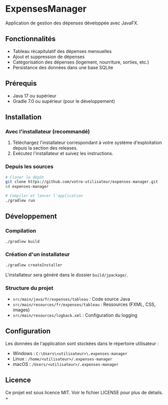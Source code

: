 # ExpensesManager

Application de gestion des dépenses développée avec JavaFX.

## Fonctionnalités

- Tableau récapitulatif des dépenses mensuelles
- Ajout et suppression de dépenses
- Catégorisation des dépenses (logement, nourriture, sorties, etc.)
- Persistance des données dans une base SQLite

## Prérequis

- Java 17 ou supérieur
- Gradle 7.0 ou supérieur (pour le développement)

## Installation

### Avec l'installateur (recommandé)

1. Téléchargez l'installateur correspondant à votre système d'exploitation depuis la section des releases.
2. Exécutez l'installateur et suivez les instructions.

### Depuis les sources

```bash
# Cloner le dépôt
git clone https://github.com/votre-utilisateur/expenses-manager.git
cd expenses-manager

# Compiler et lancer l'application
./gradlew run
```

## Développement

### Compilation

```bash
./gradlew build
```

### Création d'un installateur

```bash
./gradlew createInstaller
```

L'installateur sera généré dans le dossier `build/jpackage/`.

### Structure du projet

- `src/main/java/fr/expenses/tableau` : Code source Java
- `src/main/resources/fr/expenses/tableau` : Ressources (FXML, CSS, images)
- `src/main/resources/logback.xml` : Configuration du logging

## Configuration

Les données de l'application sont stockées dans le répertoire utilisateur :

- Windows : `C:\Users\<utilisateur>\.expenses-manager`
- Linux : `/home/<utilisateur>/.expenses-manager`
- macOS : `/Users/<utilisateur>/.expenses-manager`

## Licence

Ce projet est sous licence MIT. Voir le fichier LICENSE pour plus de détails. 
+